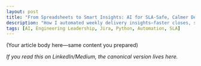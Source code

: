 ```yaml
---
layout: post
title: "From Spreadsheets to Smart Insights: AI for SLA-Safe, Calmer Delivery"
description: "How I automated weekly delivery insights—faster closes, steadier SLAs, and better work-life balance."
tags: [AI, Engineering Leadership, Jira, Python, Automation, SLA]
---
```


(Your article body here—same content you prepared)

*If you read this on LinkedIn/Medium, the canonical version lives here.*
